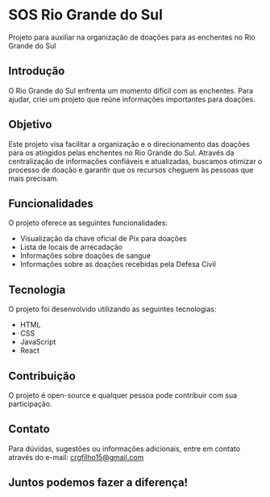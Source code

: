 # SOS Rio Grande do Sul
Projeto para auxiliar na organização de doações para as enchentes no Rio Grande do Sul

## Introdução

O Rio Grande do Sul enfrenta um momento difícil com as enchentes. Para ajudar, criei um projeto que reúne informações importantes para doações.

## Objetivo

Este projeto visa facilitar a organização e o direcionamento das doações para os atingidos pelas enchentes no Rio Grande do Sul. Através da centralização de informações confiáveis e atualizadas, buscamos otimizar o processo de doação e garantir que os recursos cheguem às pessoas que mais precisam.

## Funcionalidades

O projeto oferece as seguintes funcionalidades:

- Visualização da chave oficial de Pix para doações
- Lista de locais de arrecadação
- Informações sobre doações de sangue
- Informações sobre as doações recebidas pela Defesa Civil

## Tecnologia

O projeto foi desenvolvido utilizando as seguintes tecnologias:

- HTML
- CSS
- JavaScript
- React

## Contribuição

O projeto é open-source e qualquer pessoa pode contribuir com sua participação.

## Contato

Para dúvidas, sugestões ou informações adicionais, entre em contato através do e-mail: crgfilho15@gmail.com

## Juntos podemos fazer a diferença!